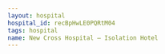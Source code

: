 ```yaml
---
layout: hospital
hospital_id: recBpHwLE0PQRtM04
tags: hospital
name: New Cross Hospital – Isolation Hotel
---
```


